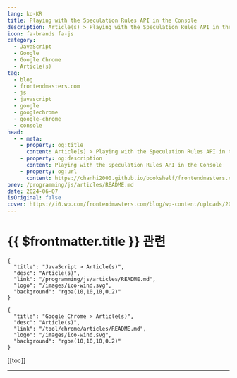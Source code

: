 ```yaml
---
lang: ko-KR
title: Playing with the Speculation Rules API in the Console
description: Article(s) > Playing with the Speculation Rules API in the Console
icon: fa-brands fa-js
category: 
  - JavaScript
  - Google
  - Google Chrome
  - Article(s)
tag: 
  - blog
  - frontendmasters.com
  - js
  - javascript
  - google
  - googlechrome
  - google-chrome
  - console
head:
  - - meta:
    - property: og:title
      content: Article(s) > Playing with the Speculation Rules API in the Console
    - property: og:description
      content: Playing with the Speculation Rules API in the Console
    - property: og:url
      content: https://chanhi2000.github.io/bookshelf/frontendmasters.com/control-javascript-promises-from-anywhere-using-promise-withresolvers.html
prev: /programming/js/articles/README.md
date: 2024-06-07
isOriginal: false
cover: https://i0.wp.com/frontendmasters.com/blog/wp-content/uploads/2024/06/pexels-photo-7911758.jpeg?resize=768%2C768&ssl=1
---
```


# {{ $frontmatter.title }} 관련

```component VPCard
{
  "title": "JavaScript > Article(s)",
  "desc": "Article(s)",
  "link": "/programming/js/articles/README.md",
  "logo": "/images/ico-wind.svg",
  "background": "rgba(10,10,10,0.2)"
}
```

```component VPCard
{
  "title": "Google Chrome > Article(s)",
  "desc": "Article(s)",
  "link": "/tool/chrome/articles/README.md",
  "logo": "/images/ico-wind.svg",
  "background": "rgba(10,10,10,0.2)"
}
```

[[toc]]

---

<SiteInfo
  name="Playing with the Speculation Rules API in the Console"
  desc="This new API enables client-side prerendering, improving performance for users who are likely to visit a new page."
  url="https://frontendmasters.com/blog/control-javascript-promises-from-anywhere-using-promise-withresolvers/"
  logo="https://frontendmasters.com/favicon.ico"
  preview="https://i0.wp.com/frontendmasters.com/blog/wp-content/uploads/2024/06/pexels-photo-7911758.jpeg?resize=768%2C768&ssl=1"/>

<!-- TODO: 작성 -->
